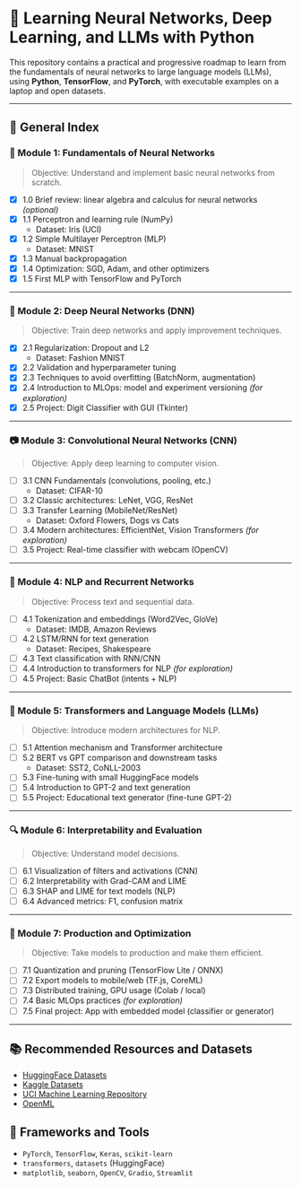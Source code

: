 
# 🧠 Learning Neural Networks, Deep Learning, and LLMs with Python

This repository contains a practical and progressive roadmap to learn from the fundamentals of neural networks to large language models (LLMs), using **Python**, **TensorFlow**, and **PyTorch**, with executable examples on a laptop and open datasets.

---

## 📌 General Index


### 🔰 Module 1: Fundamentals of Neural Networks
> Objective: Understand and implement basic neural networks from scratch.

- [x] 1.0 Brief review: linear algebra and calculus for neural networks *(optional)*
- [x] 1.1 Perceptron and learning rule (NumPy)
  - Dataset: Iris (UCI)
- [x] 1.2 Simple Multilayer Perceptron (MLP)
  - Dataset: MNIST
- [x] 1.3 Manual backpropagation
- [x] 1.4 Optimization: SGD, Adam, and other optimizers
- [x] 1.5 First MLP with TensorFlow and PyTorch

---



### 🔁 Module 2: Deep Neural Networks (DNN)
> Objective: Train deep networks and apply improvement techniques.

- [x] 2.1 Regularization: Dropout and L2
  - Dataset: Fashion MNIST
- [x] 2.2 Validation and hyperparameter tuning
- [x] 2.3 Techniques to avoid overfitting (BatchNorm, augmentation)
- [x] 2.4 Introduction to MLOps: model and experiment versioning *(for exploration)*
- [x] 2.5 Project: Digit Classifier with GUI (Tkinter)

---



### 📷 Module 3: Convolutional Neural Networks (CNN)
> Objective: Apply deep learning to computer vision.

- [ ] 3.1 CNN Fundamentals (convolutions, pooling, etc.)
  - Dataset: CIFAR-10
- [ ] 3.2 Classic architectures: LeNet, VGG, ResNet
- [ ] 3.3 Transfer Learning (MobileNet/ResNet)
  - Dataset: Oxford Flowers, Dogs vs Cats
- [ ] 3.4 Modern architectures: EfficientNet, Vision Transformers *(for exploration)*
- [ ] 3.5 Project: Real-time classifier with webcam (OpenCV)

---



### 🧾 Module 4: NLP and Recurrent Networks
> Objective: Process text and sequential data.

- [ ] 4.1 Tokenization and embeddings (Word2Vec, GloVe)
  - Dataset: IMDB, Amazon Reviews
- [ ] 4.2 LSTM/RNN for text generation
  - Dataset: Recipes, Shakespeare
- [ ] 4.3 Text classification with RNN/CNN
- [ ] 4.4 Introduction to transformers for NLP *(for exploration)*
- [ ] 4.5 Project: Basic ChatBot (intents + NLP)

---



### 🧠 Module 5: Transformers and Language Models (LLMs)
> Objective: Introduce modern architectures for NLP.

- [ ] 5.1 Attention mechanism and Transformer architecture
- [ ] 5.2 BERT vs GPT comparison and downstream tasks
  - Dataset: SST2, CoNLL-2003
- [ ] 5.3 Fine-tuning with small HuggingFace models
- [ ] 5.4 Introduction to GPT-2 and text generation
- [ ] 5.5 Project: Educational text generator (fine-tune GPT-2)

---



### 🔍 Module 6: Interpretability and Evaluation
> Objective: Understand model decisions.

- [ ] 6.1 Visualization of filters and activations (CNN)
- [ ] 6.2 Interpretability with Grad-CAM and LIME
- [ ] 6.3 SHAP and LIME for text models (NLP)
- [ ] 6.4 Advanced metrics: F1, confusion matrix

---



### 🚀 Module 7: Production and Optimization
> Objective: Take models to production and make them efficient.

- [ ] 7.1 Quantization and pruning (TensorFlow Lite / ONNX)
- [ ] 7.2 Export models to mobile/web (TF.js, CoreML)
- [ ] 7.3 Distributed training, GPU usage (Colab / local)
- [ ] 7.4 Basic MLOps practices *(for exploration)*
- [ ] 7.5 Final project: App with embedded model (classifier or generator)

---


## 📚 Recommended Resources and Datasets

- [HuggingFace Datasets](https://huggingface.co/datasets)
- [Kaggle Datasets](https://www.kaggle.com/datasets)
- [UCI Machine Learning Repository](https://archive.ics.uci.edu/ml/)
- [OpenML](https://www.openml.org/)

## 🔧 Frameworks and Tools

- `PyTorch`, `TensorFlow`, `Keras`, `scikit-learn`
- `transformers`, `datasets` (HuggingFace)
- `matplotlib`, `seaborn`, `OpenCV`, `Gradio`, `Streamlit`
